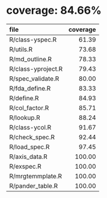 # coverage: 84.66%

|file               | coverage|
|:------------------|--------:|
|R/class-yspec.R    |    61.39|
|R/utils.R          |    73.68|
|R/md_outline.R     |    78.33|
|R/class-yproject.R |    79.43|
|R/spec_validate.R  |    80.00|
|R/fda_define.R     |    83.33|
|R/define.R         |    84.93|
|R/col_factor.R     |    85.71|
|R/lookup.R         |    88.24|
|R/class-ycol.R     |    91.67|
|R/check_spec.R     |    92.44|
|R/load_spec.R      |    97.45|
|R/axis_data.R      |   100.00|
|R/exspec.R         |   100.00|
|R/mrgtemmplate.R   |   100.00|
|R/pander_table.R   |   100.00|
